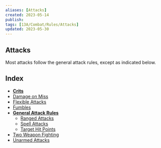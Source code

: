 ```yaml
---
aliases: [Attacks]
created: 2023-05-14
publish: 
tags: [13A/Combat/Rules/Attacks]
updated: 2023-05-30
---
```


## Attacks

Most attacks follow the general attack rules, except as indicated below.

## Index

- **[Crits](Compendium/13A/Combat-Rules/Attacks/Crits/Crits.md)**
- [Damage on Miss](Compendium/13A/Combat-Rules/Attacks/Damage-on-Miss.md)
- [Flexible Attacks](Compendium/13A/Combat-Rules/Attacks/Flexible-Attacks.md)
- [Fumbles](Compendium/13A/Combat-Rules/Attacks/Fumbles.md)
- **[General Attack Rules](Compendium/13A/Combat-Rules/Attacks/General-Attack-Rules/General-Attack-Rules.md)**
	- [Ranged Attacks](Compendium/13A/Combat-Rules/Attacks/General-Attack-Rules/Ranged-Attacks.md)
	- [Spell Attacks](Compendium/13A/Combat-Rules/Attacks/General-Attack-Rules/Spell-Attacks.md)
	- [Target Hit Points](Compendium/13A/Combat-Rules/Attacks/General-Attack-Rules/Target-Hit-Points.md)
- [Two Weapon Fighting](Compendium/13A/Combat-Rules/Attacks/Two-Weapon-Fighting.md)
- [Unarmed Attacks](Compendium/13A/Combat-Rules/Attacks/Unarmed-Attacks.md)
